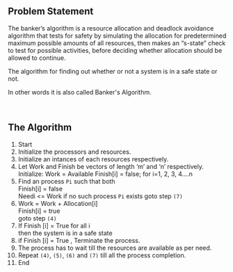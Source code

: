 ## Problem Statement
<p>The banker’s algorithm is a resource allocation and deadlock avoidance algorithm that tests for safety by simulating the allocation for predetermined maximum possible amounts of all resources, then makes an “s-state” check to test for possible activities, before deciding whether allocation should be allowed to continue.</p>

<p>The algorithm for finding out whether or not a system is in a safe state or not.</p>
<p>In other words it is also called Banker's Algorithm.</p>

<br>

## The Algorithm

1. Start
2. Initialize the processors and resources.
3. Initialize an intances of each resources respectively.
4. Let Work and Finish be vectors of length ‘m’ and ‘n’ respectively.
        Initialize: Work = Available 
        Finish[i] = false; for i=1, 2, 3, 4….n
5. Find an process `Pi` such that both <br>
        Finish[i] = false <br>
        Needi <= Work
   if no such process `Pi` exists goto step `(7)`
6. Work = Work + Allocation[i] <br>
        Finish[i] = true <br>
        goto step `(4)`
7. If Finish [i] = True for all i <br>
        then the system is in a safe state 
8. if Finish [i] = True , Terminate the process.
8. The process has to wait till the resources are available as per need.
9. Repeat `(4)`, `(5)`, `(6)` and `(7)` till all the process completion.
8. End